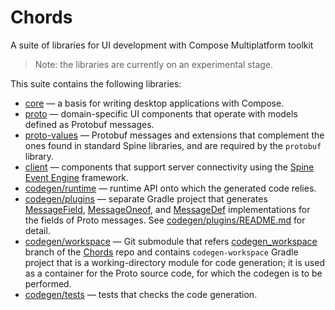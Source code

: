 # Chords
A suite of libraries for UI development with Compose Multiplatform toolkit

> Note: the libraries are currently on an experimental stage.

This suite contains the following libraries:
- [core](core/README.md) — a basis for writing desktop applications with Compose. 
- [proto](proto/README.md) — domain-specific UI components that operate with models defined
  as Protobuf messages.
- [proto-values](proto-values/README.md) — Protobuf messages and extensions that complement the ones
  found in standard Spine libraries, and are required by the `protobuf` library.
- [client](client/README.md) — components that support server connectivity using
  the [Spine Event Engine](https://spine.io/) framework.
- [codegen/runtime](codegen/runtime) — runtime API onto which the generated code relies.
- [codegen/plugins](codegen/plugins) — separate Gradle project that generates 
    [MessageField](codegen/runtime/src/main/kotlin/io/spine/chords/runtime/MessageField.kt),
    [MessageOneof](codegen/runtime/src/main/kotlin/io/spine/chords/runtime/MessageOneof.kt),
    and [MessageDef](codegen/runtime/src/main/kotlin/io/spine/chords/runtime/MessageDef.kt)
    implementations for the fields of Proto messages. 
    See [codegen/plugins/README.md](codegen/plugins/README.md) for detail.
- [codegen/workspace](codegen/workspace) — Git submodule that refers
    [codegen_workspace](https://github.com/SpineEventEngine/Chords/tree/codegen_workspace) branch
    of the [Chords](https://github.com/SpineEventEngine/Chords) repo
    and contains `codegen-workspace` Gradle project that is a working-directory module 
    for code generation; it is used as a container for the Proto source code, 
    for which the codegen is to be performed.
- [codegen/tests](codegen/tests) — tests that checks the code generation.
